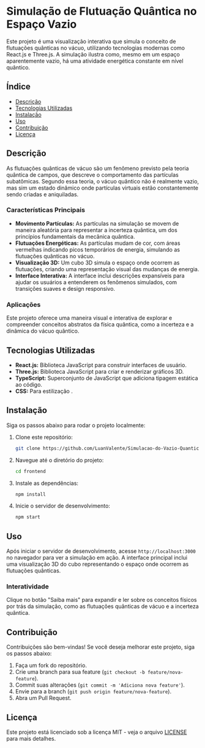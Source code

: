 # Simulação de Flutuação Quântica no Espaço Vazio

Este projeto é uma visualização interativa que simula o conceito de flutuações quânticas no vácuo, utilizando tecnologias modernas como React.js e Three.js. A simulação ilustra como, mesmo em um espaço aparentemente vazio, há uma atividade energética constante em nível quântico.

## Índice

- [Descrição](#descrição)
- [Tecnologias Utilizadas](#tecnologias-utilizadas)
- [Instalação](#instalação)
- [Uso](#uso)
- [Contribuição](#contribuição)
- [Licença](#licença)

## Descrição

As flutuações quânticas de vácuo são um fenômeno previsto pela teoria quântica de campos, que descreve o comportamento das partículas subatômicas. Segundo essa teoria, o vácuo quântico não é realmente vazio, mas sim um estado dinâmico onde partículas virtuais estão constantemente sendo criadas e aniquiladas.

### Características Principais

- **Movimento Partículas:** As partículas na simulação se movem de maneira aleatória para representar a incerteza quântica, um dos princípios fundamentais da mecânica quântica.
- **Flutuações Energéticas:** As partículas mudam de cor, com áreas vermelhas indicando picos temporários de energia, simulando as flutuações quânticas no vácuo.
- **Visualização 3D:** Um cubo 3D simula o espaço onde ocorrem as flutuações, criando uma representação visual das mudanças de energia.
- **Interface Interativa:** A interface inclui descrições expansíveis para ajudar os usuários a entenderem os fenômenos simulados, com transições suaves e design responsivo.

### Aplicações

Este projeto oferece uma maneira visual e interativa de explorar e compreender conceitos abstratos da física quântica, como a incerteza e a dinâmica do vácuo quântico.

## Tecnologias Utilizadas

- **React.js:** Biblioteca JavaScript para construir interfaces de usuário.
- **Three.js:** Biblioteca JavaScript para criar e renderizar gráficos 3D.
- **TypeScript:** Superconjunto de JavaScript que adiciona tipagem estática ao código.
- **CSS:** Para estilização .

## Instalação

Siga os passos abaixo para rodar o projeto localmente:

1. Clone este repositório:
    ```bash
    git clone https://github.com/LuanValente/Simulacao-do-Vazio-Quantico.git
    ```

2. Navegue até o diretório do projeto:
    ```bash
    cd frontend
    ```

3. Instale as dependências:
    ```bash
    npm install
    ```

4. Inicie o servidor de desenvolvimento:
    ```bash
    npm start
    ```

## Uso

Após iniciar o servidor de desenvolvimento, acesse `http://localhost:3000` no navegador para ver a simulação em ação. A interface principal inclui uma visualização 3D do cubo representando o espaço onde ocorrem as flutuações quânticas.

### Interatividade

Clique no botão "Saiba mais" para expandir e ler sobre os conceitos físicos por trás da simulação, como as flutuações quânticas de vácuo e a incerteza quântica.

## Contribuição

Contribuições são bem-vindas! Se você deseja melhorar este projeto, siga os passos abaixo:

1. Faça um fork do repositório.
2. Crie uma branch para sua feature (`git checkout -b feature/nova-feature`).
3. Commit suas alterações (`git commit -m 'Adiciona nova feature'`).
4. Envie para a branch (`git push origin feature/nova-feature`).
5. Abra um Pull Request.

## Licença

Este projeto está licenciado sob a licença MIT - veja o arquivo [LICENSE](LICENSE) para mais detalhes.
